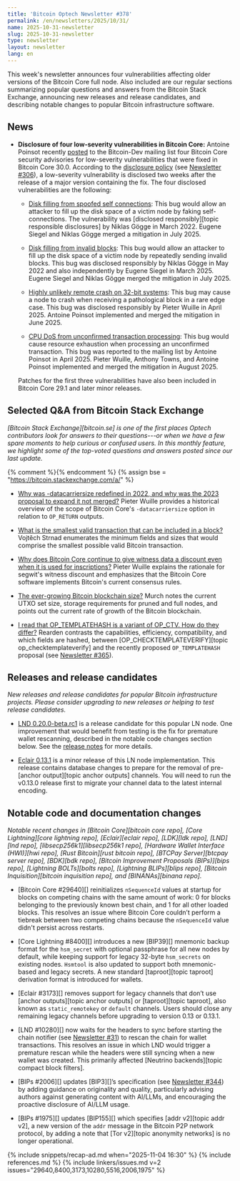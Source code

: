 ```yaml
---
title: 'Bitcoin Optech Newsletter #378'
permalink: /en/newsletters/2025/10/31/
name: 2025-10-31-newsletter
slug: 2025-10-31-newsletter
type: newsletter
layout: newsletter
lang: en
---
```

This week's newsletter announces four vulnerabilities affecting older versions of
the Bitcoin Core full node. Also included are our regular sections summarizing
popular questions and answers from the Bitcoin Stack Exchange, announcing new
releases and release candidates, and describing notable changes to popular
Bitcoin infrastructure software.

## News

- **Disclosure of four low-severity vulnerabilities in Bitcoin Core:**
  Antoine Poinsot recently [posted][poinsot disc] to the Bitcoin-Dev mailing
  list four Bitcoin Core security advisories for low-severity vulnerabilities
  that were fixed in Bitcoin Core 30.0. According to the [disclosure
  policy][disc pol] (see [Newsletter #306][news306 disclosures]), a
  low-severity vulnerability is disclosed two weeks after the release of a major
  version containing the fix. The four disclosed vulnerabilities are the
  following:

  - [Disk filling from spoofed self connections][CVE-2025-54604]: This bug would
    allow an attacker to fill up the disk space of a victim node by faking
    self-connections. The vulnerability was [disclosed responsibly][topic
    responsible disclosures] by Niklas Gögge in March 2022. Eugene Siegel and
    Niklas Gögge merged a mitigation in July 2025.

  - [Disk filling from invalid blocks][CVE-2025-54605]: This bug would allow an
    attacker to fill up the disk space of a victim node by repeatedly sending
    invalid blocks. This bug was disclosed responsibly by Niklas Gögge in May
    2022 and also independently by Eugene Siegel in March 2025. Eugene Siegel
    and Niklas Gögge merged the mitigation in July 2025.

  - [Highly unlikely remote crash on 32-bit systems][CVE-2025-46597]: This bug may cause a
    node to crash when receiving a pathological block in a rare edge case. This
    bug was disclosed responsibly by Pieter Wuille in April 2025. Antoine
    Poinsot implemented and merged the mitigation in June 2025.

  - [CPU DoS from unconfirmed transaction processing][CVE-2025-46598]: This
    bug would cause resource exhaustion when processing an unconfirmed
    transaction. This bug was
    reported to the mailing list by Antoine Poinsot in April 2025. Pieter
    Wuille, Anthony Towns, and Antoine Poinsot implemented and merged the
    mitigation in August 2025.

  Patches for the first three vulnerabilities have also been
  included in Bitcoin Core 29.1 and later minor releases.

## Selected Q&A from Bitcoin Stack Exchange

*[Bitcoin Stack Exchange][bitcoin.se] is one of the first places Optech
contributors look for answers to their questions---or when we have a
few spare moments to help curious or confused users.  In
this monthly feature, we highlight some of the top-voted questions and
answers posted since our last update.*

{% comment %}<!-- https://bitcoin.stackexchange.com/search?tab=votes&q=created%3a1m..%20is%3aanswer -->{% endcomment %}
{% assign bse = "https://bitcoin.stackexchange.com/a/" %}

- [Why was -datacarriersize redefined in 2022, and why was the 2023 proposal to expand it not merged?]({{bse}}128027)
  Pieter Wuille provides a historical overview of the scope of Bitcoin Core's
  `-datacarriersize` option in relation to `OP_RETURN` outputs.

- [What is the smallest valid transaction that can be included in a block?]({{bse}}129137)
  Vojtěch Strnad enumerates the minimum fields and sizes that would comprise the
  smallest possible valid Bitcoin transaction.

- [Why does Bitcoin Core continue to give witness data a discount even when it is used for inscriptions?]({{bse}}128028)
  Pieter Wuille explains the rationale for segwit's witness discount and
  emphasizes that the Bitcoin Core software implements Bitcoin's current
  consensus rules.

- [The ever-growing Bitcoin blockchain size?]({{bse}}128048)
  Murch notes the current UTXO set size, storage requirements for pruned and
  full nodes, and points out the current rate of growth of the Bitcoin blockchain.

- [I read that OP_TEMPLATEHASH is a variant of OP_CTV. How do they differ?]({{bse}}128097)
  Rearden contrasts the capabilities, efficiency, compatibility, and which
  fields are hashed, between [OP_CHECKTEMPLATEVERIFY][topic
  op_checktemplateverify] and the recently proposed `OP_TEMPLATEHASH` proposal
  (see [Newsletter #365][news365 op_templatehash]).

## Releases and release candidates

_New releases and release candidates for popular Bitcoin infrastructure
projects.  Please consider upgrading to new releases or helping to test
release candidates._

- [LND 0.20.0-beta.rc1][] is a release candidate for this popular LN node.  One
  improvement that would benefit from testing is the fix for premature wallet
  rescanning, described in the notable code changes section below. See the
  [release notes][LND notes] for more details.

- [Eclair 0.13.1][] is a minor release of this LN node implementation.  This
  release contains database changes to prepare for the removal of pre-[anchor
  output][topic anchor outputs] channels. You will need to run the v0.13.0
  release first to migrate your channel data to the latest internal encoding.

## Notable code and documentation changes

_Notable recent changes in [Bitcoin Core][bitcoin core repo], [Core
Lightning][core lightning repo], [Eclair][eclair repo], [LDK][ldk repo],
[LND][lnd repo], [libsecp256k1][libsecp256k1 repo], [Hardware Wallet
Interface (HWI)][hwi repo], [Rust Bitcoin][rust bitcoin repo], [BTCPay
Server][btcpay server repo], [BDK][bdk repo], [Bitcoin Improvement
Proposals (BIPs)][bips repo], [Lightning BOLTs][bolts repo],
[Lightning BLIPs][blips repo], [Bitcoin Inquisition][bitcoin inquisition
repo], and [BINANAs][binana repo]._

- [Bitcoin Core #29640][] reinitializes `nSequenceId` values at startup for
  blocks on competing chains with the same amount of work: 0 for blocks
  belonging to the previously known best chain, and 1 for all other loaded
  blocks. This resolves an issue where Bitcoin Core couldn’t perform a tiebreak
  between two competing chains because the `nSequenceId` value didn't persist
  across restarts.

- [Core Lightning #8400][] introduces a new [BIP39][] mnemonic backup format for
  the `hsm_secret` with optional passphrase for all new nodes by default, while
  keeping support for legacy 32-byte `hsm_secrets` on existing nodes. `Hsmtool`
  is also updated to support both mnemonic-based and legacy secrets. A new
  standard [taproot][topic taproot] derivation format is introduced for wallets.

- [Eclair #3173][] removes support for legacy channels that don’t use [anchor
  outputs][topic anchor outputs] or [taproot][topic taproot], also known as
  `static_remotekey` or `default` channels. Users should close any remaining
  legacy channels before upgrading to version 0.13 or 0.13.1.

- [LND #10280][] now waits for the headers to sync before starting the chain
  notifier (see [Newsletter #31][news31 chain]) to rescan the chain for wallet
  transactions. This resolves an issue in which LND would trigger a premature
  rescan while the headers were still syncing when a new wallet was created.
  This primarily affected [Neutrino backends][topic compact block filters].

- [BIPs #2006][] updates [BIP3][]’s specification (see [Newsletter #344][news344
  bip3]) by adding guidance on originality and quality, particularly advising
  authors against generating content with AI/LLMs, and encouraging the proactive
  disclosure of AI/LLM usage.

- [BIPs #1975][] updates [BIP155][] which specifies [addr v2][topic addr v2], a
  new version of the `addr` message in the Bitcoin P2P network protocol, by
  adding a note that [Tor v2][topic anonymity networks] is no longer
  operational.

{% include snippets/recap-ad.md when="2025-11-04 16:30" %}
{% include references.md %}
{% include linkers/issues.md v=2 issues="29640,8400,3173,10280,5516,2006,1975" %}

[poinsot disc]: https://groups.google.com/g/bitcoindev/c/sBpCgS_yGws
[disc pol]: https://bitcoincore.org/en/security-advisories/
[news306 disclosures]: /en/newsletters/2024/06/07/#upcoming-disclosure-of-vulnerabilities-affecting-old-versions-of-bitcoin-core
[CVE-2025-54604]: https://bitcoincore.org/en/2025/10/24/disclose-cve-2025-54604/
[CVE-2025-54605]: https://bitcoincore.org/en/2025/10/24/disclose-cve-2025-54605/
[CVE-2025-46597]: https://bitcoincore.org/en/2025/10/24/disclose-cve-2025-46597/
[CVE-2025-46598]: https://bitcoincore.org/en/2025/10/24/disclose-cve-2025-46598/
[LND 0.20.0-beta.rc1]: https://github.com/lightningnetwork/lnd/releases/tag/v0.20.0-beta.rc2
[LND notes]: https://github.com/lightningnetwork/lnd/blob/master/docs/release-notes/release-notes-0.20.0.md
[Eclair 0.13.1]: https://github.com/ACINQ/eclair/releases/tag/v0.13.1
[news31 chain]: /en/newsletters/2019/01/29/#lnd-2314
[news344 bip3]: /en/newsletters/2025/03/07/#bips-1712
[news365 op_templatehash]: /en/newsletters/2025/08/01/#taproot-native-op-templatehash-proposal
